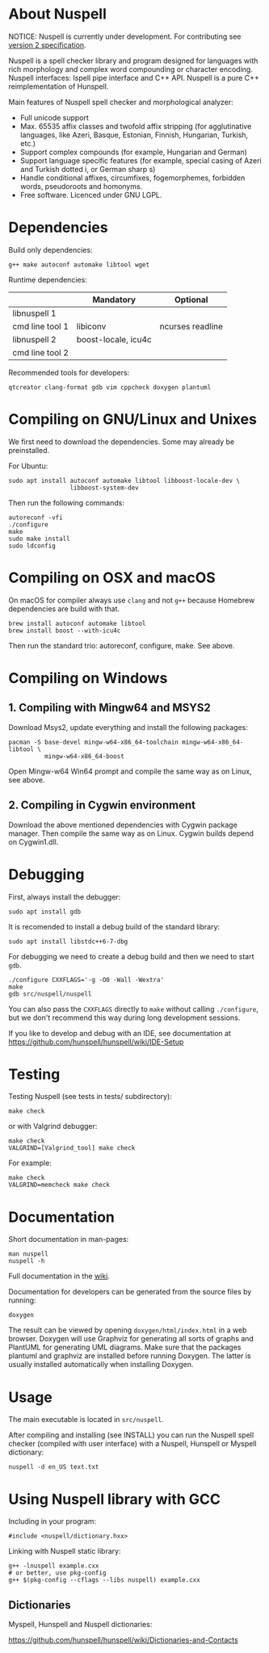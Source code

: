 <!-- add following also to nuspell.org
[![Code Coverage Codecov](https://codecov.io/gh/hunspell/nuspell/branch/master/graph/badge.svg)](https://codecov.io/gh/hunspell/nuspell)
[![Build Status Travis](https://travis-ci.org/hunspell/nuspell.svg?branch=master)](https://travis-ci.org/hunspell/nuspell)
[![Build Status AppVeyor]([https://ci.appveyor.com/api/projects/status/ecxsq3s4j2b9n965?svg=true](https://ci.appveyor.com/api/projects/status/ecxsq3s4j2b9n965?svg=true)](https://ci.appveyor.com/project/hunspell-bot/nuspell-n4uof)

see also https://shields.io/
-->

# About Nuspell

NOTICE: Nuspell is currently under development. For contributing see
[version 2
specification](https://github.com/hunspell/hunspell/wiki/Version-2-Specification).

Nuspell is a spell checker library and
program designed for languages with rich morphology and complex word
compounding or character encoding. Nuspell interfaces: Ispell pipe
interface and C++ API. Nuspell is a pure C++
reimplementation of Hunspell.

Main features of Nuspell spell checker and morphological analyzer:

  - Full unicode support
  - Max. 65535 affix classes and twofold affix stripping (for
    agglutinative languages, like Azeri, Basque, Estonian, Finnish,
    Hungarian, Turkish, etc.)
  - Support complex compounds (for example, Hungarian and German)
  - Support language specific features (for example, special casing of
    Azeri and Turkish dotted i, or German sharp s)
  - Handle conditional affixes, circumfixes, fogemorphemes, forbidden
    words, pseudoroots and homonyms.
  - Free software. Licenced under GNU LGPL.

# Dependencies

Build only dependencies:

    g++ make autoconf automake libtool wget

Runtime dependencies:

|                 | Mandatory          |Optional          |
|-----------------|--------------------|------------------|
| libnuspell 1    |                    |                  |
| cmd line tool 1 | libiconv           | ncurses readline |
| libnuspell 2    | boost-locale, icu4c|                  |
| cmd line tool 2 |                    |                  |

Recommended tools for developers:

```
qtcreator clang-format gdb vim cppcheck doxygen plantuml
```

# Compiling on GNU/Linux and Unixes

We first need to download the dependencies. Some may already be preinstalled.

For Ubuntu:

    sudo apt install autoconf automake libtool libboost-locale-dev \
                     libboost-system-dev

Then run the following commands:

    autoreconf -vfi
    ./configure
    make
    sudo make install
    sudo ldconfig

<!-- hunspell v1 stuff
For dictionary development, use the `--with-warnings` option of
configure.

For interactive user interface of Nuspell executable, use the `--with-ui
option`.

Optional developer packages:

  - ncurses (need for --with-ui), eg. libncursesw5 for UTF-8
  - readline (for fancy input line editing, configure parameter:
    --with-readline)

In Ubuntu, the packages are:

    libncurses5-dev libreadline-dev
-->

# Compiling on OSX and macOS

On macOS for compiler always use `clang` and not `g++` because Homebrew
dependencies are build with that.

    brew install autoconf automake libtool
    brew install boost --with-icu4c

Then run the standard trio: autoreconf, configure, make. See above.

# Compiling on Windows

## 1\. Compiling with Mingw64 and MSYS2

Download Msys2, update everything and install the following
    packages:

    pacman -S base-devel mingw-w64-x86_64-toolchain mingw-w64-x86_64-libtool \
              mingw-w64-x86_64-boost

Open Mingw-w64 Win64 prompt and compile the same way as on Linux, see
above.

## 2\. Compiling in Cygwin environment

Download the above mentioned dependencies with Cygwin package manager.
Then compile the same way as on Linux. Cygwin builds depend on
Cygwin1.dll.

# Debugging

First, always install the debugger:

    sudo apt install gdb

It is recomended to install a debug build of the standard library:

    sudo apt install libstdc++6-7-dbg

For debugging we need to create a debug build and then we need to start
`gdb`.

    ./configure CXXFLAGS='-g -O0 -Wall -Wextra'
    make
    gdb src/nuspell/nuspell

You can also pass the `CXXFLAGS` directly to `make` without calling
`./configure`, but we don't recommend this way during long development
sessions.

If you like to develop and debug with an IDE, see documentation at
https://github.com/hunspell/hunspell/wiki/IDE-Setup

# Testing

Testing Nuspell (see tests in tests/ subdirectory):

    make check

or with Valgrind debugger:

    make check
    VALGRIND=[Valgrind_tool] make check

For example:

    make check
    VALGRIND=memcheck make check

# Documentation

Short documentation in man-pages:

    man nuspell
    nuspell -h

Full documentation in the
[wiki](https://github.com/hunspell/hunspell/wiki).

Documentation for developers can be generated from the source files by
running:

    doxygen

The result can be viewed by opening `doxygen/html/index.html` in a web
browser. Doxygen will use Graphviz for generating all sorts of graphs
and PlantUML for generating UML diagrams. Make sure that the packages
plantuml and graphviz are installed before running Doxygen. The latter
is usually installed automatically when installing Doxygen.

# Usage

The main executable is located in `src/nuspell`.

<!--
The src/tools directory contains ten executables after compiling.

  - The main executable:
      - nuspell: main program for spell checking and others (see manual)
  - Example tools:
      - analyze: example of spell checking, stemming and morphological
        analysis
      - chmorph: example of automatic morphological generation and
        conversion
      - example: example of spell checking and suggestion
  - Tools for dictionary development:
      - affixcompress: dictionary generation from large (millions of
        words) vocabularies
      - makealias: alias compression (Nuspell only, not back compatible
        with MySpell)
      - wordforms: word generation (Nuspell version of unmunch)
      - ~~hunzip: decompressor of hzip format~~ (DEPRECATED)
      - ~~hzip: compressor of hzip format~~ (DEPRECATED)
      - munch (DEPRECATED, use affixcompress): dictionary generation
        from vocabularies (it needs an affix file, too).
      - unmunch (DEPRECATED, use wordforms): list all recognized words
        of a MySpell dictionary
-->

After compiling and installing (see INSTALL) you can run the Nuspell
spell checker (compiled with user interface) with a Nuspell, Hunspell or
Myspell dictionary:

    nuspell -d en_US text.txt

# Using Nuspell library with GCC

Including in your program:

    #include <nuspell/dictionary.hxx>

Linking with Nuspell static library:

    g++ -lnuspell example.cxx
    # or better, use pkg-config
    g++ $(pkg-config --cflags --libs nuspell) example.cxx

## Dictionaries

Myspell, Hunspell and Nuspell dictionaries:

https://github.com/hunspell/hunspell/wiki/Dictionaries-and-Contacts

